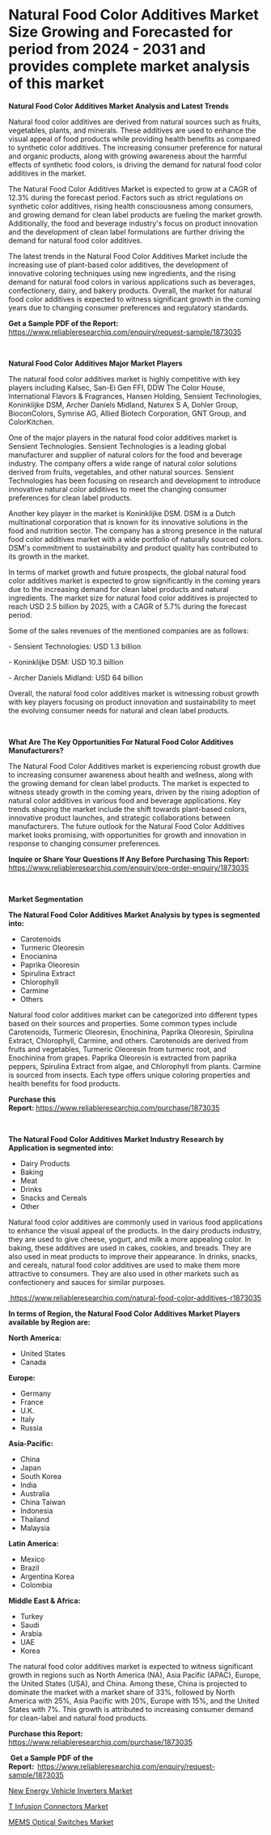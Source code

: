 <p><h1>Natural Food Color Additives Market Size Growing and Forecasted for period from 2024 - 2031 and provides complete market analysis of this market</h1></p><p><strong>Natural Food Color Additives Market Analysis and Latest Trends</strong></p>
<p><p>Natural food color additives are derived from natural sources such as fruits, vegetables, plants, and minerals. These additives are used to enhance the visual appeal of food products while providing health benefits as compared to synthetic color additives. The increasing consumer preference for natural and organic products, along with growing awareness about the harmful effects of synthetic food colors, is driving the demand for natural food color additives in the market.</p><p>The Natural Food Color Additives Market is expected to grow at a CAGR of 12.3% during the forecast period. Factors such as strict regulations on synthetic color additives, rising health consciousness among consumers, and growing demand for clean label products are fueling the market growth. Additionally, the food and beverage industry's focus on product innovation and the development of clean label formulations are further driving the demand for natural food color additives.</p><p>The latest trends in the Natural Food Color Additives Market include the increasing use of plant-based color additives, the development of innovative coloring techniques using new ingredients, and the rising demand for natural food colors in various applications such as beverages, confectionery, dairy, and bakery products. Overall, the market for natural food color additives is expected to witness significant growth in the coming years due to changing consumer preferences and regulatory standards.</p></p>
<p><strong>Get a Sample PDF of the Report:&nbsp;</strong> <a href="https://www.reliableresearchiq.com/enquiry/request-sample/1873035">https://www.reliableresearchiq.com/enquiry/request-sample/1873035</a></p>
<p>&nbsp;</p>
<p><strong>Natural Food Color Additives Major Market Players</strong></p>
<p><p>The natural food color additives market is highly competitive with key players including Kalsec, San-Ei Gen FFI, DDW The Color House, International Flavors & Fragrances, Hansen Holding, Sensient Technologies, Koninklijke DSM, Archer Daniels Midland, Naturex S A, Dohler Group, BioconColors, Symrise AG, Allied Biotech Corporation, GNT Group, and ColorKitchen.</p><p>One of the major players in the natural food color additives market is Sensient Technologies. Sensient Technologies is a leading global manufacturer and supplier of natural colors for the food and beverage industry. The company offers a wide range of natural color solutions derived from fruits, vegetables, and other natural sources. Sensient Technologies has been focusing on research and development to introduce innovative natural color additives to meet the changing consumer preferences for clean label products.</p><p>Another key player in the market is Koninklijke DSM. DSM is a Dutch multinational corporation that is known for its innovative solutions in the food and nutrition sector. The company has a strong presence in the natural food color additives market with a wide portfolio of naturally sourced colors. DSM's commitment to sustainability and product quality has contributed to its growth in the market.</p><p>In terms of market growth and future prospects, the global natural food color additives market is expected to grow significantly in the coming years due to the increasing demand for clean label products and natural ingredients. The market size for natural food color additives is projected to reach USD 2.5 billion by 2025, with a CAGR of 5.7% during the forecast period.</p><p>Some of the sales revenues of the mentioned companies are as follows:</p><p>- Sensient Technologies: USD 1.3 billion</p><p>- Koninklijke DSM: USD 10.3 billion</p><p>- Archer Daniels Midland: USD 64 billion</p><p>Overall, the natural food color additives market is witnessing robust growth with key players focusing on product innovation and sustainability to meet the evolving consumer needs for natural and clean label products.</p></p>
<p>&nbsp;</p>
<p><strong>What Are The Key Opportunities For Natural Food Color Additives Manufacturers?</strong></p>
<p><p>The Natural Food Color Additives market is experiencing robust growth due to increasing consumer awareness about health and wellness, along with the growing demand for clean label products. The market is expected to witness steady growth in the coming years, driven by the rising adoption of natural color additives in various food and beverage applications. Key trends shaping the market include the shift towards plant-based colors, innovative product launches, and strategic collaborations between manufacturers. The future outlook for the Natural Food Color Additives market looks promising, with opportunities for growth and innovation in response to changing consumer preferences.</p></p>
<p><strong>Inquire or Share Your Questions If Any Before Purchasing This Report:</strong> <a href="https://www.reliableresearchiq.com/enquiry/pre-order-enquiry/1873035">https://www.reliableresearchiq.com/enquiry/pre-order-enquiry/1873035</a></p>
<p>&nbsp;</p>
<p><strong>Market Segmentation</strong></p>
<p><strong>The Natural Food Color Additives Market Analysis by types is segmented into:</strong></p>
<p><ul><li>Carotenoids</li><li>Turmeric Oleoresin</li><li>Enocianina</li><li>Paprika Oleoresin</li><li>Spirulina Extract</li><li>Chlorophyll</li><li>Carmine</li><li>Others</li></ul></p>
<p><p>Natural food color additives market can be categorized into different types based on their sources and properties. Some common types include Carotenoids, Turmeric Oleoresin, Enochinina, Paprika Oleoresin, Spirulina Extract, Chlorophyll, Carmine, and others. Carotenoids are derived from fruits and vegetables, Turmeric Oleoresin from turmeric root, and Enochinina from grapes. Paprika Oleoresin is extracted from paprika peppers, Spirulina Extract from algae, and Chlorophyll from plants. Carmine is sourced from insects. Each type offers unique coloring properties and health benefits for food products.</p></p>
<p><strong>Purchase this Report:&nbsp;</strong><a href="https://www.reliableresearchiq.com/purchase/1873035">https://www.reliableresearchiq.com/purchase/1873035</a></p>
<p>&nbsp;</p>
<p><strong>The Natural Food Color Additives Market Industry Research by Application is segmented into:</strong></p>
<p><ul><li>Dairy Products</li><li>Baking</li><li>Meat</li><li>Drinks</li><li>Snacks and Cereals</li><li>Other</li></ul></p>
<p><p>Natural food color additives are commonly used in various food applications to enhance the visual appeal of the products. In the dairy products industry, they are used to give cheese, yogurt, and milk a more appealing color. In baking, these additives are used in cakes, cookies, and breads. They are also used in meat products to improve their appearance. In drinks, snacks, and cereals, natural food color additives are used to make them more attractive to consumers. They are also used in other markets such as confectionery and sauces for similar purposes.</p></p>
<p><a href="https://www.reliableresearchiq.com/natural-food-color-additives-r1873035">&nbsp;https://www.reliableresearchiq.com/natural-food-color-additives-r1873035</a></p>
<p><strong>In terms of Region, the Natural Food Color Additives Market Players available by Region are:</strong></p>
<p>
    <p> <strong> North America: </strong>
        <ul>
            <li>United States</li>
            <li>Canada</li>
        </ul>
        </p> 
    <p> <strong> Europe: </strong>
        <ul>
            <li>Germany</li>
            <li>France</li>
            <li>U.K.</li>
            <li>Italy</li>
            <li>Russia</li>
        </ul>
        </p> 
    <p> <strong> Asia-Pacific: </strong>
        <ul>
            <li>China</li>
            <li>Japan</li>
            <li>South Korea</li>
            <li>India</li>
            <li>Australia</li>
            <li>China Taiwan</li>
            <li>Indonesia</li>
            <li>Thailand</li>
            <li>Malaysia</li>
        </ul>
        </p> 
    <p> <strong> Latin America: </strong>
        <ul>
            <li>Mexico</li>
            <li>Brazil</li>
            <li>Argentina Korea</li>
            <li>Colombia</li>
        </ul>
        </p> 
    <p> <strong> Middle East & Africa: </strong>
        <ul>
            <li>Turkey</li>
            <li>Saudi</li>
            <li>Arabia</li>
            <li>UAE</li>
            <li>Korea</li>
        </ul>
    </p>
    </p>
<p><p>The natural food color additives market is expected to witness significant growth in regions such as North America (NA), Asia Pacific (APAC), Europe, the United States (USA), and China. Among these, China is projected to dominate the market with a market share of 33%, followed by North America with 25%, Asia Pacific with 20%, Europe with 15%, and the United States with 7%. This growth is attributed to increasing consumer demand for clean-label and natural food products.</p></p>
<p><strong>Purchase this Report: </strong><a href="https://www.reliableresearchiq.com/purchase/1873035">https://www.reliableresearchiq.com/purchase/1873035</a></p>
<p>&nbsp;<strong>Get a Sample PDF of the Report:&nbsp;&nbsp;</strong><a href="https://www.reliableresearchiq.com/enquiry/request-sample/1873035">https://www.reliableresearchiq.com/enquiry/request-sample/1873035</a></p>
<p><strong></strong></p>
<p><p><a href="https://view.publitas.com/reportprime-1/new-energy-vehicle-inverters-market-industry-trends-and-forecast-for-period-from-2024-to-2031/">New Energy Vehicle Inverters Market</a></p><p><a href="https://github.com/RoccoManning/Market-Research-Report-List-6/blob/main/t-infusion-connectors-market.md">T Infusion Connectors Market</a></p><p><a href="https://github.com/ranaacryptoaddmin/Market-Research-Report-List-1/blob/main/mems-optical-switches-market.md">MEMS Optical Switches Market</a></p></p>